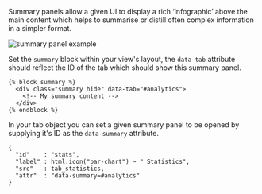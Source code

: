 Summary panels allow a given UI to display a rich ‘infographic’ above the main content which helps to summarise or distill often complex information in a simpler format.

![summary panel example](http://pulsar.dev/app/docs/images/modules_summary.png)

Set the `summary` block within your view's layout, the `data-tab` attribute should reflect the ID of the tab which should show this summary panel.

    {% block summary %}
      <div class="summary hide" data-tab="#analytics">
        <!-- My summary content -->
      </div>
    {% endblock %}

In your tab object you can set a given summary panel to be opened by supplying it's ID as the `data-summary` attribute.

    {
      "id"    : "stats",
      "label" : html.icon("bar-chart") ~ " Statistics",
      "src"   : tab_statistics,
      "attr"  : "data-summary=#analytics"
    }
